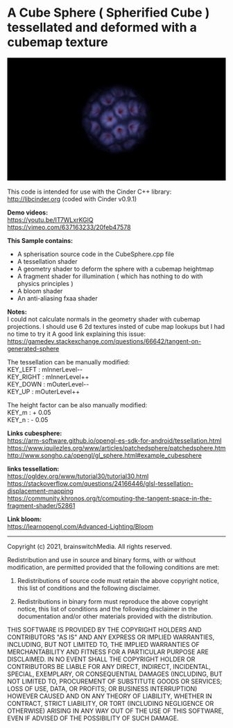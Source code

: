 # A Cube Sphere ( Spherified Cube ) tessellated and deformed with a cubemap texture

![deformedSphereMapping](https://github.com/brainswitchMedia/Cinder-Samples/blob/master/CubeSphereDisplacementMapping/cube_sphere.jpg)

This code is intended for use with the Cinder C++ library: http://libcinder.org (coded with Cinder v0.9.1)

**Demo videos:**  
https://youtu.be/IT7WLxrKGlQ  
https://vimeo.com/637163233/20feb47578  

**This Sample contains:**  
* A spherisation source code in the CubeSphere.cpp file
* A tessellation shader  
* A geometry shader to deform the sphere with a cubemap heightmap
* A fragment shader for illumination ( which has nothing to do with physics principles )
* A bloom shader 
* An anti-aliasing fxaa shader

**Notes:**  
I could not calculate normals in the geometry shader with cubemap projections. I should use 6 2d textures insted of cube map lookups but I had no time to try it
A good link explaining this issue:  
https://gamedev.stackexchange.com/questions/66642/tangent-on-generated-sphere

The tessellation can be manually modified:  
KEY_LEFT : mInnerLevel--  
KEY_RIGHT : mInnerLevel++  
KEY_DOWN : mOuterLevel--  
KEY_UP : mOuterLevel++  

The height factor can be also manually modified:  
KEY_m : + 0.05  
KEY_n : - 0.05  

**Links cubesphere:**  
https://arm-software.github.io/opengl-es-sdk-for-android/tessellation.html  
https://www.iquilezles.org/www/articles/patchedsphere/patchedsphere.htm  
http://www.songho.ca/opengl/gl_sphere.html#example_cubesphere  

**links tessellation:**  
https://ogldev.org/www/tutorial30/tutorial30.html  
https://stackoverflow.com/questions/24166446/glsl-tessellation-displacement-mapping  
https://community.khronos.org/t/computing-the-tangent-space-in-the-fragment-shader/52861   

**Link bloom:**  
https://learnopengl.com/Advanced-Lighting/Bloom  

----------------------------------------------------------------------------------

Copyright (c) 2021, brainswitchMedia. All rights reserved.

Redistribution and use in source and binary forms, with or without
modification, are permitted provided that the following conditions are met:

1. Redistributions of source code must retain the above copyright notice, this
   list of conditions and the following disclaimer.

2. Redistributions in binary form must reproduce the above copyright notice,
   this list of conditions and the following disclaimer in the documentation
   and/or other materials provided with the distribution.

THIS SOFTWARE IS PROVIDED BY THE COPYRIGHT HOLDERS AND CONTRIBUTORS "AS IS"
AND ANY EXPRESS OR IMPLIED WARRANTIES, INCLUDING, BUT NOT LIMITED TO, THE
IMPLIED WARRANTIES OF MERCHANTABILITY AND FITNESS FOR A PARTICULAR PURPOSE ARE
DISCLAIMED. IN NO EVENT SHALL THE COPYRIGHT HOLDER OR CONTRIBUTORS BE LIABLE
FOR ANY DIRECT, INDIRECT, INCIDENTAL, SPECIAL, EXEMPLARY, OR CONSEQUENTIAL
DAMAGES (INCLUDING, BUT NOT LIMITED TO, PROCUREMENT OF SUBSTITUTE GOODS OR
SERVICES; LOSS OF USE, DATA, OR PROFITS; OR BUSINESS INTERRUPTION) HOWEVER
CAUSED AND ON ANY THEORY OF LIABILITY, WHETHER IN CONTRACT, STRICT LIABILITY,
OR TORT (INCLUDING NEGLIGENCE OR OTHERWISE) ARISING IN ANY WAY OUT OF THE USE
OF THIS SOFTWARE, EVEN IF ADVISED OF THE POSSIBILITY OF SUCH DAMAGE.
